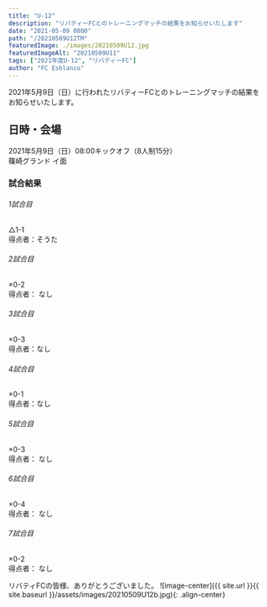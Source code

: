 ```yaml
---
title: "U-12"
description: "リバティーFCとのトレーニングマッチの結果をお知らせいたします"
date: "2021-05-09 0800"
path: "/20210509U12TM"
featuredImage: ./images/20210509U12.jpg
featuredImageAlt: "20210509U11"
tags: ["2021年度U-12", "リバティーFC"]
author: "FC Esblanco"
---
```


2021年5月9日（日）に行われたリバティーFCとのトレーニングマッチの結果をお知らせいたします。

## 日時・会場

2021年5月9日（日）08:00キックオフ（8人制15分）  
篠崎グランド イ面  

### 試合結果

######  1試合目  
△1-1  
得点者：そうた

###### 2試合目  
×0-2  
得点者： なし

######  3試合目  
×0-3  
得点者：なし

######  4試合目  
×0-1    
得点者：なし

###### 5試合目  
×0-3    
得点者： なし

###### 6試合目  
×0-4    
得点者： なし

###### 7試合目  
×0-2    
得点者： なし


リバティFCの皆様、ありがとうございました。
![image-center]({{ site.url }}{{ site.baseurl }}/assets/images/20210509U12b.jpg){: .align-center}
